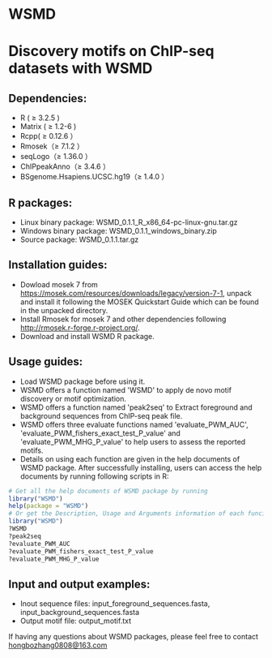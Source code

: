 # WSMD
Discovery motifs on ChIP-seq datasets with WSMD
=================================================

Dependencies:
-------
  * R ( ≥ 3.2.5 )
  * Matrix ( ≥ 1.2-6 )
  * Rcpp( ≥ 0.12.6 ）
  * Rmosek（≥ 7.1.2 ）
  * seqLogo（≥ 1.36.0 ）
  * ChIPpeakAnno（≥ 3.4.6 ）
  * BSgenome.Hsapiens.UCSC.hg19（≥ 1.4.0 ）

R packages:
-------------------------
  * Linux binary package: WSMD_0.1.1_R_x86_64-pc-linux-gnu.tar.gz
  * Windows binary package: WSMD_0.1.1_windows_binary.zip
  * Source package: WSMD_0.1.1.tar.gz
  
Installation guides:
-------------------------
  * Dowload mosek 7 from https://mosek.com/resources/downloads/legacy/version-7-1, unpack and install it following the MOSEK Quickstart Guide which can be found in the unpacked directory.
  * Install Rmosek for mosek 7 and other dependencies following http://rmosek.r-forge.r-project.org/.
  * Download and install WSMD R package.
    
Usage guides:
-------------------------
  * Load WSMD package before using it.
  * WSMD offers a function named 'WSMD' to apply de novo motif discovery or motif optimization.
  * WSMD offers a function named 'peak2seq' to Extract foreground and background sequences from ChIP-seq peak file.
  * WSMD offers three evaluate functions named 'evaluate_PWM_AUC', 'evaluate_PWM_fishers_exact_test_P_value' and 'evaluate_PWM_MHG_P_value' to help users to assess the reported motifs.
  * Details on using each function are given in the help documents of WSMD package. After successfully installing, users can access the help documents by running following scripts in R:

```r
# Get all the help documents of WSMD package by running
library("WSMD")
help(package = "WSMD")
# Or get the Description, Usage and Arguments information of each funciton directly by running
library("WSMD")
?WSMD
?peak2seq
?evaluate_PWM_AUC
?evaluate_PWM_fishers_exact_test_P_value
?evaluate_PWM_MHG_P_value
```
 
Input and output examples:
-------------------------
  * Inout sequence files: input_foreground_sequences.fasta, input_background_sequences.fasta
  * Output motif file: output_motif.txt
  
If having any questions about WSMD packages, please feel free to contact hongbozhang0808@163.com
